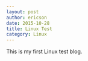 ```yaml
---
layout: post
author: ericson
date: 2015-10-28
title: Linux Test
category: Linux
---
```


This is my first Linux test blog.